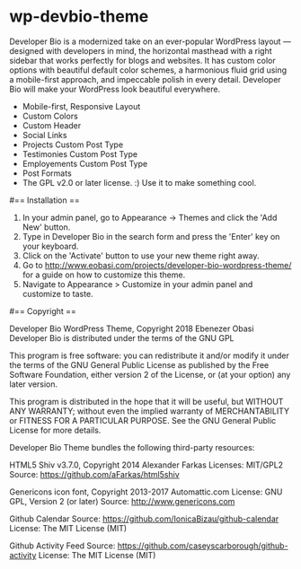 # wp-devbio-theme
Developer Bio is a modernized take on an ever-popular WordPress layout —  designed with developers in mind, the horizontal masthead with a right sidebar that works perfectly for blogs and websites. It has custom color options with beautiful default color schemes, a harmonious fluid grid using a mobile-first approach, and impeccable polish in every detail. Developer Bio will make your WordPress look beautiful everywhere.

* Mobile-first, Responsive Layout
* Custom Colors
* Custom Header
* Social Links
* Projects Custom Post Type
* Testimonies Custom Post Type
* Employements Custom Post Type
* Post Formats
* The GPL v2.0 or later license. :) Use it to make something cool.

#== Installation ==

1. In your admin panel, go to Appearance -> Themes and click the 'Add New' button.
2. Type in Developer Bio in the search form and press the 'Enter' key on your keyboard.
3. Click on the 'Activate' button to use your new theme right away.
4. Go to http://www.eobasi.com/projects/developer-bio-wordpress-theme/ for a guide on how to customize this theme.
5. Navigate to Appearance > Customize in your admin panel and customize to taste.

#== Copyright ==

Developer Bio WordPress Theme, Copyright 2018 Ebenezer Obasi
Developer Bio is distributed under the terms of the GNU GPL

This program is free software: you can redistribute it and/or modify
it under the terms of the GNU General Public License as published by
the Free Software Foundation, either version 2 of the License, or
(at your option) any later version.

This program is distributed in the hope that it will be useful,
but WITHOUT ANY WARRANTY; without even the implied warranty of
MERCHANTABILITY or FITNESS FOR A PARTICULAR PURPOSE. See the
GNU General Public License for more details.

Developer Bio Theme bundles the following third-party resources:

HTML5 Shiv v3.7.0, Copyright 2014 Alexander Farkas
Licenses: MIT/GPL2
Source: https://github.com/aFarkas/html5shiv

Genericons icon font, Copyright 2013-2017 Automattic.com
License: GNU GPL, Version 2 (or later)
Source: http://www.genericons.com

Github Calendar
Source: https://github.com/IonicaBizau/github-calendar
License: The MIT License (MIT)

Github Activity Feed
Source: https://github.com/caseyscarborough/github-activity 
License: The MIT License (MIT)
